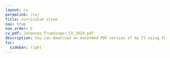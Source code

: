```yaml
---
layout: cv
permalink: /cv/
title: curriculum vitae
nav: true
nav_order: 5
cv_pdf: Johannes_Truedinger_CV_2024.pdf
description: You can download an extended PDF version of my CV using the PDF icon.
toc:
  sidebar: right
---
```

